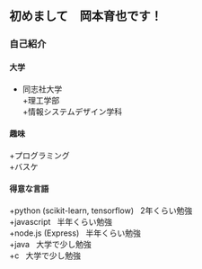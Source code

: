 ## 初めまして　岡本育也です！
 
### 自己紹介
 #### 大学
 + 同志社大学<br>
 +理工学部<br>
 +情報システムデザイン学科<br>
 
 #### 趣味
 +プログラミング<br>
 +バスケ
 
 #### 得意な言語
 +python (scikit-learn, tensorflow) &nbsp; 2年くらい勉強<br>
 +javascript &nbsp; 半年くらい勉強<br>
 +node.js (Express) &nbsp; 半年くらい勉強<br>
 +java &nbsp; 大学で少し勉強<br>
 +c &nbsp; 大学で少し勉強<br>

